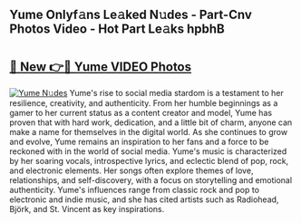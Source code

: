 ## Yume Onlyf𝚊ns Le𝚊ked N𝚞des - Part-Cnv Photos Video - Hot Part Le𝚊ks hpbhB

# <h2><a href="http://ab95296.deff.icu/?id=Yume">🔗 New 👉🔴 Yume VIDEO Photos</a></h2>

[![Yume N𝚞des](https://i.imgur.com/rIISA9y.gif)](http://ab95296.deff.icu/?id=Yume)
Yume's rise to social media stardom is a testament to her resilience, creativity, and authenticity. From her humble beginnings as a gamer to her current status as a content creator and model, Yume has proven that with hard work, dedication, and a little bit of charm, anyone can make a name for themselves in the digital world. As she continues to grow and evolve, Yume remains an inspiration to her fans and a force to be reckoned with in the world of social media. Yume's music is characterized by her soaring vocals, introspective lyrics, and eclectic blend of pop, rock, and electronic elements. Her songs often explore themes of love, relationships, and self-discovery, with a focus on storytelling and emotional authenticity. Yume's influences range from classic rock and pop to electronic and indie music, and she has cited artists such as Radiohead, Björk, and St. Vincent as key inspirations.
